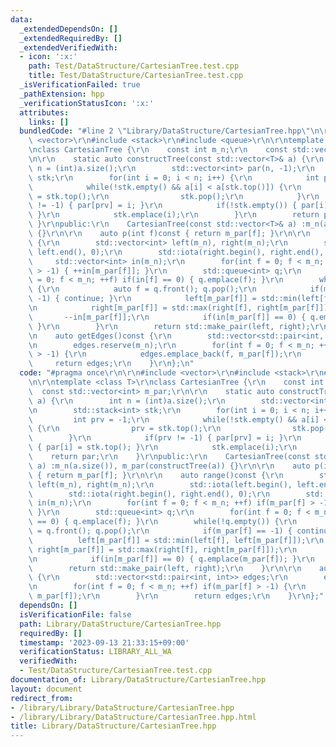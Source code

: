 ```yaml
---
data:
  _extendedDependsOn: []
  _extendedRequiredBy: []
  _extendedVerifiedWith:
  - icon: ':x:'
    path: Test/DataStructure/CartesianTree.test.cpp
    title: Test/DataStructure/CartesianTree.test.cpp
  _isVerificationFailed: true
  _pathExtension: hpp
  _verificationStatusIcon: ':x:'
  attributes:
    links: []
  bundledCode: "#line 2 \"Library/DataStructure/CartesianTree.hpp\"\n\r\n#include\
    \ <vector>\r\n#include <stack>\r\n#include <queue>\r\n\r\ntemplate <class T>\r\
    \nclass CartesianTree {\r\n    const int m_n;\r\n    const std::vector<int> m_par;\r\
    \n\r\n    static auto constructTree(const std::vector<T>& a) {\r\n        int\
    \ n = (int)a.size();\r\n        std::vector<int> par(n, -1);\r\n        std::stack<int>\
    \ stk;\r\n        for(int i = 0; i < n; i++) {\r\n            int prv = -1;\r\n\
    \            while(!stk.empty() && a[i] < a[stk.top()]) {\r\n                prv\
    \ = stk.top();\r\n                stk.pop();\r\n            }\r\n            if(prv\
    \ != -1) { par[prv] = i; }\r\n            if(!stk.empty()) { par[i] = stk.top();\
    \ }\r\n            stk.emplace(i);\r\n        }\r\n        return par;\r\n   \
    \ }\r\npublic:\r\n    CartesianTree(const std::vector<T>& a) :m_n(a.size()), m_par(constructTree(a))\
    \ {}\r\n\r\n    auto p(int f)const { return m_par[f]; }\r\n\r\n    auto range()const\
    \ {\r\n        std::vector<int> left(m_n), right(m_n);\r\n        std::iota(left.begin(),\
    \ left.end(), 0);\r\n        std::iota(right.begin(), right.end(), 0);\r\n   \
    \     std::vector<int> in(m_n);\r\n        for(int f = 0; f < m_n; ++f) if(m_par[f]\
    \ > -1) { ++in[m_par[f]]; }\r\n        std::queue<int> q;\r\n        for(int f\
    \ = 0; f < m_n; ++f) if(in[f] == 0) { q.emplace(f); }\r\n        while(!q.empty())\
    \ {\r\n            auto f = q.front(); q.pop();\r\n            if(m_par[f] ==\
    \ -1) { continue; }\r\n            left[m_par[f]] = std::min(left[f], left[m_par[f]]);\r\
    \n            right[m_par[f]] = std::max(right[f], right[m_par[f]]);\r\n     \
    \       --in[m_par[f]];\r\n            if(in[m_par[f]] == 0) { q.emplace(m_par[f]);\
    \ }\r\n        }\r\n        return std::make_pair(left, right);\r\n    }\r\n\r\
    \n    auto getEdges()const {\r\n        std::vector<std::pair<int, int>> edges;\r\
    \n        edges.reserve(m_n);\r\n        for(int f = 0; f < m_n; ++f) if(m_par[f]\
    \ > -1) {\r\n            edges.emplace_back(f, m_par[f]);\r\n        }\r\n   \
    \     return edges;\r\n    }\r\n};\n"
  code: "#pragma once\r\n\r\n#include <vector>\r\n#include <stack>\r\n#include <queue>\r\
    \n\r\ntemplate <class T>\r\nclass CartesianTree {\r\n    const int m_n;\r\n  \
    \  const std::vector<int> m_par;\r\n\r\n    static auto constructTree(const std::vector<T>&\
    \ a) {\r\n        int n = (int)a.size();\r\n        std::vector<int> par(n, -1);\r\
    \n        std::stack<int> stk;\r\n        for(int i = 0; i < n; i++) {\r\n   \
    \         int prv = -1;\r\n            while(!stk.empty() && a[i] < a[stk.top()])\
    \ {\r\n                prv = stk.top();\r\n                stk.pop();\r\n    \
    \        }\r\n            if(prv != -1) { par[prv] = i; }\r\n            if(!stk.empty())\
    \ { par[i] = stk.top(); }\r\n            stk.emplace(i);\r\n        }\r\n    \
    \    return par;\r\n    }\r\npublic:\r\n    CartesianTree(const std::vector<T>&\
    \ a) :m_n(a.size()), m_par(constructTree(a)) {}\r\n\r\n    auto p(int f)const\
    \ { return m_par[f]; }\r\n\r\n    auto range()const {\r\n        std::vector<int>\
    \ left(m_n), right(m_n);\r\n        std::iota(left.begin(), left.end(), 0);\r\n\
    \        std::iota(right.begin(), right.end(), 0);\r\n        std::vector<int>\
    \ in(m_n);\r\n        for(int f = 0; f < m_n; ++f) if(m_par[f] > -1) { ++in[m_par[f]];\
    \ }\r\n        std::queue<int> q;\r\n        for(int f = 0; f < m_n; ++f) if(in[f]\
    \ == 0) { q.emplace(f); }\r\n        while(!q.empty()) {\r\n            auto f\
    \ = q.front(); q.pop();\r\n            if(m_par[f] == -1) { continue; }\r\n  \
    \          left[m_par[f]] = std::min(left[f], left[m_par[f]]);\r\n           \
    \ right[m_par[f]] = std::max(right[f], right[m_par[f]]);\r\n            --in[m_par[f]];\r\
    \n            if(in[m_par[f]] == 0) { q.emplace(m_par[f]); }\r\n        }\r\n\
    \        return std::make_pair(left, right);\r\n    }\r\n\r\n    auto getEdges()const\
    \ {\r\n        std::vector<std::pair<int, int>> edges;\r\n        edges.reserve(m_n);\r\
    \n        for(int f = 0; f < m_n; ++f) if(m_par[f] > -1) {\r\n            edges.emplace_back(f,\
    \ m_par[f]);\r\n        }\r\n        return edges;\r\n    }\r\n};"
  dependsOn: []
  isVerificationFile: false
  path: Library/DataStructure/CartesianTree.hpp
  requiredBy: []
  timestamp: '2023-09-13 21:33:15+09:00'
  verificationStatus: LIBRARY_ALL_WA
  verifiedWith:
  - Test/DataStructure/CartesianTree.test.cpp
documentation_of: Library/DataStructure/CartesianTree.hpp
layout: document
redirect_from:
- /library/Library/DataStructure/CartesianTree.hpp
- /library/Library/DataStructure/CartesianTree.hpp.html
title: Library/DataStructure/CartesianTree.hpp
---
```

